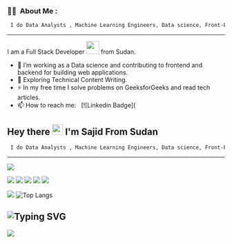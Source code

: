 ### :man_technologist: &nbsp;About Me :
```zsh
 I do Data Analysts , Machine Learning Engineers, Data science, Front-End Develpment With js (React-Vue)
```
---
I am a Full Stack Developer <img src="https://media.giphy.com/media/WUlplcMpOCEmTGBtBW/giphy.gif" width="30"> from Sudan.

- 🔭 I’m working as a Data science and contributing to frontend and backend for building web applications.
- 🌱 Exploring Technical Content Writing.
- ⚡ In my free time I solve problems on GeeksforGeeks and read tech articles.
- 📫 How to reach me: &nbsp; [![Linkedin Badge](

## Hey there <img src="https://media.giphy.com/media/hvRJCLFzcasrR4ia7z/giphy.gif" width="25px"/> I'm Sajid From Sudan
```zsh
 I do Data Analysts , Machine Learning Engineers, Data science, Front-End Develpment With js (React-Vue)
```
---

![](https://komarev.com/ghpvc/?username=Sajid-Bit)

![](https://img.shields.io/badge/Python-ED8B00?style=for-the-badge&logo=Python&logoColor=white)
![](https://img.shields.io/badge/JavaScript-323330?style=for-the-badge&logo=javascript&logoColor=F7DF1E)
![](https://img.shields.io/badge/Node.js-339933?style=for-the-badge&logo=nodedotjs&logoColor=white)
![](https://img.shields.io/badge/Vue-323330?style=for-the-badge&logo=vue.js&logoColor=4FC08D)
![](https://img.shields.io/badge/React-7F52FF?style=for-the-badge&logo=React&logoColor=gray)

[![](https://github-readme-stats.vercel.app/api?username=Sajid-Bit&show_icons=true&count_private=true&theme=algolia&include_all_commits=true&count_private=true)](https://github.com/Sajid-Bit)
![Top Langs](https://github-readme-stats.vercel.app/api/top-langs/?username=Sajid-Bit&layout=compact)


![Typing SVG](https://raw.githubusercontent.com/trinib/trinib/output/github-contribution-grid-snake.svg)
 ---
<img  src="https://github.com/SajidDmcq/SajidDmcq/blob/main/javascript.gif" />

